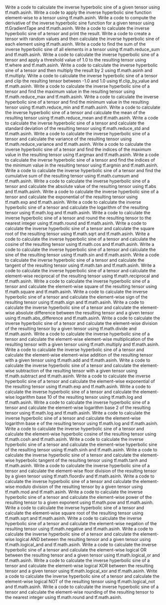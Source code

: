 Write a code to calculate the inverse hyperbolic sine of a given tensor using tf.math.asinh.
Write a code to apply the inverse hyperbolic sine function element-wise to a tensor using tf.math.asinh.
Write a code to compute the derivative of the inverse hyperbolic sine function for a given tensor using tf.GradientTape and tf.math.asinh.
Write a code to calculate the inverse hyperbolic sine of a tensor and print the result.
Write a code to create a tensor with random values and then calculate the inverse hyperbolic sine of each element using tf.math.asinh.
Write a code to find the sum of the inverse hyperbolic sine of all elements in a tensor using tf.math.reduce_sum and tf.math.asinh.
Write a code to calculate the inverse hyperbolic sine of a tensor and apply a threshold value of 1.0 to the resulting tensor using tf.where and tf.math.asinh.
Write a code to calculate the inverse hyperbolic sine of a tensor and then multiply the result by 2 using tf.math.asinh and tf.multiply.
Write a code to calculate the inverse hyperbolic sine of a tensor and clip the resulting tensor between -1.0 and 1.0 using tf.clip_by_value and tf.math.asinh.
Write a code to calculate the inverse hyperbolic sine of a tensor and find the maximum value in the resulting tensor using tf.math.reduce_max and tf.math.asinh.
Write a code to calculate the inverse hyperbolic sine of a tensor and find the minimum value in the resulting tensor using tf.math.reduce_min and tf.math.asinh.
Write a code to calculate the inverse hyperbolic sine of a tensor and calculate the mean of the resulting tensor using tf.math.reduce_mean and tf.math.asinh.
Write a code to calculate the inverse hyperbolic sine of a tensor and calculate the standard deviation of the resulting tensor using tf.math.reduce_std and tf.math.asinh.
Write a code to calculate the inverse hyperbolic sine of a tensor and calculate the variance of the resulting tensor using tf.math.reduce_variance and tf.math.asinh.
Write a code to calculate the inverse hyperbolic sine of a tensor and find the indices of the maximum value in the resulting tensor using tf.argmax and tf.math.asinh.
Write a code to calculate the inverse hyperbolic sine of a tensor and find the indices of the minimum value in the resulting tensor using tf.argmin and tf.math.asinh.
Write a code to calculate the inverse hyperbolic sine of a tensor and find the cumulative sum of the resulting tensor using tf.math.cumsum and tf.math.asinh.
Write a code to calculate the inverse hyperbolic sine of a tensor and calculate the absolute value of the resulting tensor using tf.abs and tf.math.asinh.
Write a code to calculate the inverse hyperbolic sine of a tensor and calculate the exponential of the resulting tensor using tf.math.exp and tf.math.asinh.
Write a code to calculate the inverse hyperbolic sine of a tensor and calculate the logarithm of the resulting tensor using tf.math.log and tf.math.asinh.
Write a code to calculate the inverse hyperbolic sine of a tensor and round the resulting tensor to the nearest integer using tf.math.round and tf.math.asinh.
Write a code to calculate the inverse hyperbolic sine of a tensor and calculate the square root of the resulting tensor using tf.math.sqrt and tf.math.asinh.
Write a code to calculate the inverse hyperbolic sine of a tensor and calculate the cosine of the resulting tensor using tf.math.cos and tf.math.asinh.
Write a code to calculate the inverse hyperbolic sine of a tensor and calculate the sine of the resulting tensor using tf.math.sin and tf.math.asinh.
Write a code to calculate the inverse hyperbolic sine of a tensor and calculate the tangent of the resulting tensor using tf.math.tan and tf.math.asinh.
Write a code to calculate the inverse hyperbolic sine of a tensor and calculate the element-wise reciprocal of the resulting tensor using tf.math.reciprocal and tf.math.asinh.
Write a code to calculate the inverse hyperbolic sine of a tensor and calculate the element-wise square of the resulting tensor using tf.math.square and tf.math.asinh.
Write a code to calculate the inverse hyperbolic sine of a tensor and calculate the element-wise sign of the resulting tensor using tf.math.sign and tf.math.asinh.
Write a code to calculate the inverse hyperbolic sine of a tensor and calculate the element-wise absolute difference between the resulting tensor and a given tensor using tf.math.abs_difference and tf.math.asinh.
Write a code to calculate the inverse hyperbolic sine of a tensor and calculate the element-wise division of the resulting tensor by a given tensor using tf.math.divide and tf.math.asinh.
Write a code to calculate the inverse hyperbolic sine of a tensor and calculate the element-wise element-wise multiplication of the resulting tensor with a given tensor using tf.math.multiply and tf.math.asinh.
Write a code to calculate the inverse hyperbolic sine of a tensor and calculate the element-wise element-wise addition of the resulting tensor with a given tensor using tf.math.add and tf.math.asinh.
Write a code to calculate the inverse hyperbolic sine of a tensor and calculate the element-wise subtraction of the resulting tensor with a given tensor using tf.math.subtract and tf.math.asinh.
Write a code to calculate the inverse hyperbolic sine of a tensor and calculate the element-wise exponential of the resulting tensor using tf.math.exp and tf.math.asinh.
Write a code to calculate the inverse hyperbolic sine of a tensor and calculate the element-wise logarithm base 10 of the resulting tensor using tf.math.log and tf.math.asinh.
Write a code to calculate the inverse hyperbolic sine of a tensor and calculate the element-wise logarithm base 2 of the resulting tensor using tf.math.log and tf.math.asinh.
Write a code to calculate the inverse hyperbolic sine of a tensor and calculate the element-wise logarithm base e of the resulting tensor using tf.math.log and tf.math.asinh.
Write a code to calculate the inverse hyperbolic sine of a tensor and calculate the element-wise hyperbolic cosine of the resulting tensor using tf.math.cosh and tf.math.asinh.
Write a code to calculate the inverse hyperbolic sine of a tensor and calculate the element-wise hyperbolic sine of the resulting tensor using tf.math.sinh and tf.math.asinh.
Write a code to calculate the inverse hyperbolic sine of a tensor and calculate the element-wise hyperbolic tangent of the resulting tensor using tf.math.tanh and tf.math.asinh.
Write a code to calculate the inverse hyperbolic sine of a tensor and calculate the element-wise floor division of the resulting tensor by a given tensor using tf.math.floordiv and tf.math.asinh.
Write a code to calculate the inverse hyperbolic sine of a tensor and calculate the element-wise modulo division of the resulting tensor by a given tensor using tf.math.mod and tf.math.asinh.
Write a code to calculate the inverse hyperbolic sine of a tensor and calculate the element-wise power of the resulting tensor to a given exponent using tf.math.pow and tf.math.asinh.
Write a code to calculate the inverse hyperbolic sine of a tensor and calculate the element-wise square root of the resulting tensor using tf.math.sqrt and tf.math.asinh.
Write a code to calculate the inverse hyperbolic sine of a tensor and calculate the element-wise negation of the resulting tensor using tf.math.negative and tf.math.asinh.
Write a code to calculate the inverse hyperbolic sine of a tensor and calculate the element-wise logical AND between the resulting tensor and a given tensor using tf.math.logical_and and tf.math.asinh.
Write a code to calculate the inverse hyperbolic sine of a tensor and calculate the element-wise logical OR between the resulting tensor and a given tensor using tf.math.logical_or and tf.math.asinh.
Write a code to calculate the inverse hyperbolic sine of a tensor and calculate the element-wise logical XOR between the resulting tensor and a given tensor using tf.math.logical_xor and tf.math.asinh.
Write a code to calculate the inverse hyperbolic sine of a tensor and calculate the element-wise logical NOT of the resulting tensor using tf.math.logical_not and tf.math.asinh.
Write a code to calculate the inverse hyperbolic sine of a tensor and calculate the element-wise rounding of the resulting tensor to the nearest integer using tf.math.round and tf.math.asinh.